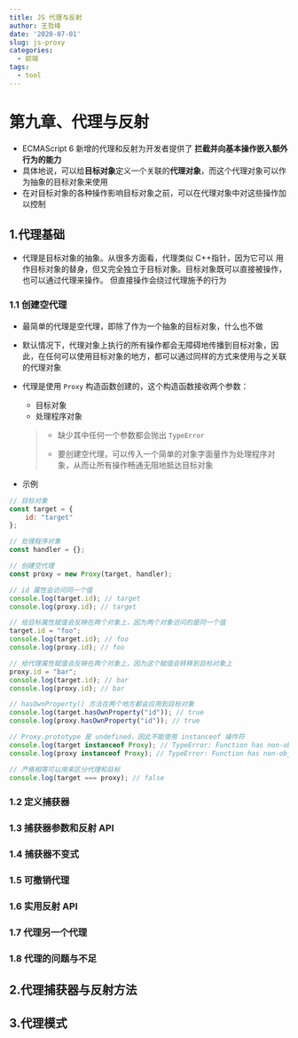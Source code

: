 ```yaml
---
title: JS 代理与反射
author: 王哲峰
date: '2020-07-01'
slug: js-proxy
categories:
  - 前端
tags:
  - tool
---
```


# 第九章、代理与反射

- ECMAScript 6 新增的代理和反射为开发者提供了 **拦截并向基本操作嵌入额外行为的能力**
- 具体地说，可以给**目标对象**定义一个关联的**代理对象**，而这个代理对象可以作为抽象的目标对象来使用
- 在对目标对象的各种操作影响目标对象之前，可以在代理对象中对这些操作加以控制

## 1.代理基础

- 代理是目标对象的抽象。从很多方面看，代理类似 C++指针，因为它可以 用作目标对象的替身，但又完全独立于目标对象。目标对象既可以直接被操作，也可以通过代理来操作。 但直接操作会绕过代理施予的行为

### 1.1 创建空代理

- 最简单的代理是空代理，即除了作为一个抽象的目标对象，什么也不做

- 默认情况下，代理对象上执行的所有操作都会无障碍地传播到目标对象，因此，在任何可以使用目标对象的地方，都可以通过同样的方式来使用与之关联的代理对象

- 代理是使用 `Proxy` 构造函数创建的，这个构造函数接收两个参数：

	- 目标对象
	- 处理程序对象

	> - 缺少其中任何一个参数都会抛出 `TypeError`
	>
	> - 要创建空代理，可以传入一个简单的对象字面量作为处理程序对象，从而让所有操作畅通无阻地抵达目标对象

- 示例

```js
// 目标对象
const target = {
    id: "target"
};

// 处理程序对象
const handler = {};

// 创建空代理
const proxy = new Proxy(target, handler);

// id 属性会访问同一个值
console.log(target.id); // target
console.log(proxy.id); // target

// 给目标属性赋值会反映在两个对象上，因为两个对象访问的是同一个值
target.id = "foo";
console.log(target.id); // foo
console.log(proxy.id); // foo

// 给代理属性赋值会反映在两个对象上，因为这个赋值会转移到目标对象上
proxy.id = "bar";
console.log(target.id); // bar
console.log(proxy.id); // bar

// hasOwnProperty() 方法在两个地方都会应用到目标对象
console.log(target.hasOwnProperty("id")); // true
console.log(proxy.hasOwnProperty("id")); // true

// Proxy.prototype 是 undefined，因此不能使用 instanceof 操作符
console.log(target instanceof Proxy); // TypeError: Function has non-object prototype 9 'undefined' in instanceof check
console.log(proxy instanceof Proxy); // TypeError: Function has non-object prototype 9 'undefined' in instanceof check

// 严格相等可以用来区分代理和目标
console.log(target === proxy); // false
```

### 1.2 定义捕获器

### 1.3 捕获器参数和反射 API

### 1.4 捕获器不变式

### 1.5 可撤销代理

### 1.6 实用反射 API

### 1.7 代理另一个代理

### 1.8 代理的问题与不足



## 2.代理捕获器与反射方法

## 3.代理模式

